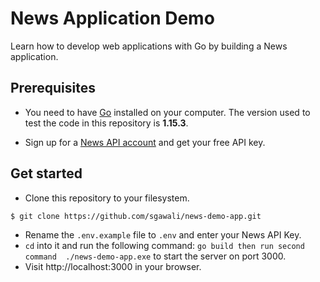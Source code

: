 # News Application Demo

Learn how to develop web applications with Go by building a News application.

## Prerequisites

- You need to have [Go](https://golang.org/dl/) installed on your computer. The
version used to test the code in this repository is **1.15.3**.

- Sign up for a [News API account](https://newsapi.org/register) and get your
free API key.

## Get started

- Clone this repository to your filesystem.

```bash
$ git clone https://github.com/sgawali/news-demo-app.git
```

- Rename the `.env.example` file to `.env` and enter your News API Key.
- `cd` into it and run the following command: `go build then run second command  ./news-demo-app.exe` to start the server on port 3000.
- Visit http://localhost:3000 in your browser.
